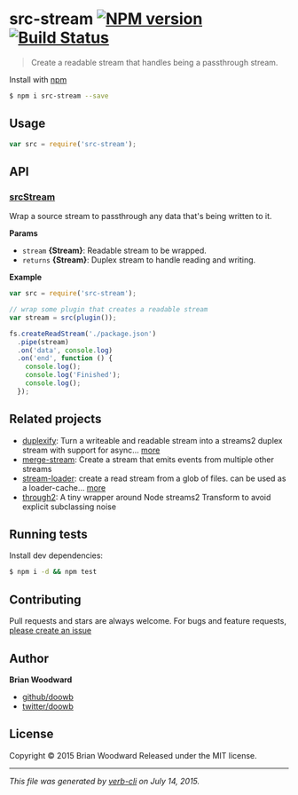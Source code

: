 # src-stream [![NPM version](https://badge.fury.io/js/src-stream.svg)](http://badge.fury.io/js/src-stream)  [![Build Status](https://travis-ci.org/doowb/src-stream.svg)](https://travis-ci.org/doowb/src-stream)

> Create a readable stream that handles being a passthrough stream.

Install with [npm](https://www.npmjs.com/)

```sh
$ npm i src-stream --save
```

## Usage

```js
var src = require('src-stream');
```

## API

<!-- add a path or glob pattern for files with code comments to use for docs  -->

### [srcStream](index.js#L39)

Wrap a source stream to passthrough any data that's being written to it.

**Params**

* `stream` **{Stream}**: Readable stream to be wrapped.
* `returns` **{Stream}**: Duplex stream to handle reading and writing.

**Example**

```js
var src = require('src-stream');

// wrap some plugin that creates a readable stream
var stream = src(plugin());

fs.createReadStream('./package.json')
  .pipe(stream)
  .on('data', console.log)
  .on('end', function () {
    console.log();
    console.log('Finished');
    console.log();
  });
```

## Related projects

<!-- add an array of related projects, then un-escape the helper -->

* [duplexify](https://github.com/mafintosh/duplexify): Turn a writeable and readable stream into a streams2 duplex stream with support for async… [more](https://github.com/mafintosh/duplexify)
* [merge-stream](https://github.com/grncdr/merge-stream): Create a stream that emits events from multiple other streams
* [stream-loader](https://github.com/jonschlinkert/stream-loader): create a read stream from a glob of files. can be used as a loader-cache… [more](https://github.com/jonschlinkert/stream-loader)
* [through2](https://github.com/rvagg/through2#readme): A tiny wrapper around Node streams2 Transform to avoid explicit subclassing noise

## Running tests

Install dev dependencies:

```sh
$ npm i -d && npm test
```

## Contributing

Pull requests and stars are always welcome. For bugs and feature requests, [please create an issue](https://github.com/doowb/src-stream/issues/new)

## Author

**Brian Woodward**

+ [github/doowb](https://github.com/doowb)
+ [twitter/doowb](http://twitter.com/doowb)

## License

Copyright © 2015 Brian Woodward
Released under the MIT license.

***

_This file was generated by [verb-cli](https://github.com/assemble/verb-cli) on July 14, 2015._